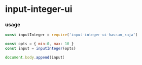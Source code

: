 # input-integer-ui

### usage
```js
const inputInteger = require('input-integer-ui-hassan_raja')

const opts = { min:0, max: 10 }
const input = inputInteger(opts)

document.body.append(input)
```